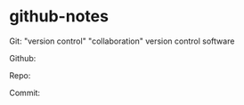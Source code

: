 # github-notes

Git: "version control" "collaboration" version control software

Github:

Repo:

Commit:

